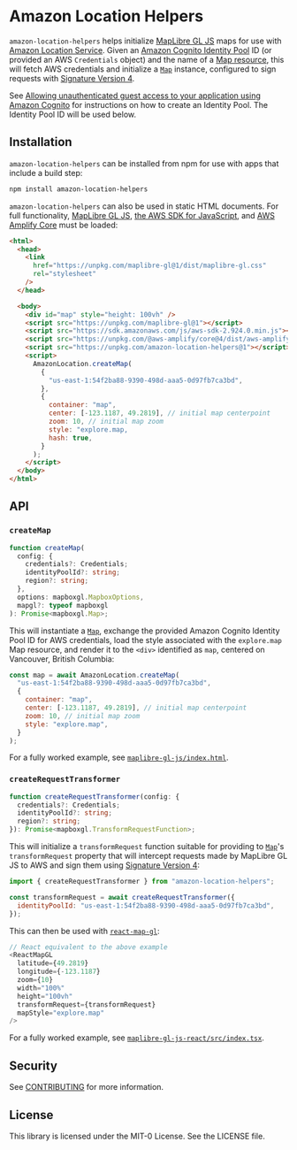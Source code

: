 # Amazon Location Helpers

`amazon-location-helpers` helps initialize [MapLibre GL JS](https://maplibre.org/) maps for use with [Amazon Location Service](https://aws.amazon.com/location). Given an [Amazon Cognito Identity Pool](https://docs.aws.amazon.com/cognito/latest/developerguide/identity-pools.html) ID (or provided an AWS `Credentials` object) and the name of a [Map resource](https://docs.aws.amazon.com/location-maps/latest/APIReference/API_CreateMap.html), this will fetch AWS credentials and initialize a [`Map`](https://maplibre.org/maplibre-gl-js-docs/api/map/) instance, configured to sign requests with [Signature Version 4](https://docs.aws.amazon.com/general/latest/gr/signature-version-4.html).

See [Allowing unauthenticated guest access to your application using Amazon Cognito](https://docs.aws.amazon.com/location/latest/developerguide/authenticating-using-cognito.html) for instructions on how to create an Identity Pool. The Identity Pool ID will be used below.

## Installation

`amazon-location-helpers` can be installed from npm for use with apps that include a build step:

```bash
npm install amazon-location-helpers
```

`amazon-location-helpers` can also be used in static HTML documents. For full functionality, [MapLibre GL JS](https://maplibre.org/maplibre-gl-js-docs/api/), [the AWS SDK for JavaScript](https://github.com/aws/aws-sdk-js), and [AWS Amplify Core](https://github.com/aws-amplify/amplify-js) must be loaded:

```html
<html>
  <head>
    <link
      href="https://unpkg.com/maplibre-gl@1/dist/maplibre-gl.css"
      rel="stylesheet"
    />
  </head>

  <body>
    <div id="map" style="height: 100vh" />
    <script src="https://unpkg.com/maplibre-gl@1"></script>
    <script src="https://sdk.amazonaws.com/js/aws-sdk-2.924.0.min.js"></script>
    <script src="https://unpkg.com/@aws-amplify/core@4/dist/aws-amplify-core.min.js"></script>
    <script src="https://unpkg.com/amazon-location-helpers@1"></script>
    <script>
      AmazonLocation.createMap(
        {
          "us-east-1:54f2ba88-9390-498d-aaa5-0d97fb7ca3bd",
        },
        {
          container: "map",
          center: [-123.1187, 49.2819], // initial map centerpoint
          zoom: 10, // initial map zoom
          style: "explore.map,
          hash: true,
        }
      );
    </script>
  </body>
</html>
```

## API

### `createMap`

```typescript
function createMap(
  config: {
    credentials?: Credentials;
    identityPoolId?: string;
    region?: string;
  },
  options: mapboxgl.MapboxOptions,
  mapgl?: typeof mapboxgl
): Promise<mapboxgl.Map>;
```

This will instantiate a [`Map`](https://maplibre.org/maplibre-gl-js-docs/api/map/), exchange the provided Amazon Cognito Identity Pool ID for AWS credentials, load the style associated with the `explore.map` Map resource, and render it to the `<div>` identified as `map`, centered on Vancouver, British Columbia:

```javascript
const map = await AmazonLocation.createMap(
  "us-east-1:54f2ba88-9390-498d-aaa5-0d97fb7ca3bd",
  {
    container: "map",
    center: [-123.1187, 49.2819], // initial map centerpoint
    zoom: 10, // initial map zoom
    style: "explore.map",
  }
);
```

For a fully worked example, see [`maplibre-gl-js/index.html`](https://github.com/aws-samples/amazon-location-samples/blob/main/maplibre-gl-js/index.html).

### `createRequestTransformer`

```typescript
function createRequestTransformer(config: {
  credentials?: Credentials;
  identityPoolId?: string;
  region?: string;
}): Promise<mapboxgl.TransformRequestFunction>;
```

This will initialize a `transformRequest` function suitable for providing to [`Map`](https://maplibre.org/maplibre-gl-js-docs/api/map/)'s `transformRequest` property that will intercept requests made by MapLibre GL JS to AWS and sign them using [Signature Version 4](https://docs.aws.amazon.com/general/latest/gr/signature-version-4.html):

```javascript
import { createRequestTransformer } from "amazon-location-helpers";

const transformRequest = await createRequestTransformer({
  identityPoolId: "us-east-1:54f2ba88-9390-498d-aaa5-0d97fb7ca3bd",
});
```

This can then be used with [`react-map-gl`](https://visgl.github.io/react-map-gl/):

```javascript
// React equivalent to the above example
<ReactMapGL
  latitude={49.2819}
  longitude={-123.1187}
  zoom={10}
  width="100%"
  height="100vh"
  transformRequest={transformRequest}
  mapStyle="explore.map"
/>
```

For a fully worked example, see [`maplibre-gl-js-react/src/index.tsx`](https://github.com/aws-samples/amazon-location-samples/blob/main/maplibre-gl-js-react/src/index.tsx).

## Security

See [CONTRIBUTING](https://github.com/aws-samples/amazon-location-samples/blog/main/CONTRIBUTING.md#security-issue-notifications) for more information.

## License

This library is licensed under the MIT-0 License. See the LICENSE file.

